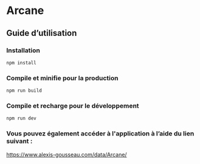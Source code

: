 # Arcane

## Guide d’utilisation
### Installation
```
npm install
```

### Compile et minifie pour la production
```
npm run build
```

### Compile et recharge pour le développement
```
npm run dev
```

### Vous pouvez également accéder à l'application à l’aide du lien suivant :
https://www.alexis-gousseau.com/data/Arcane/